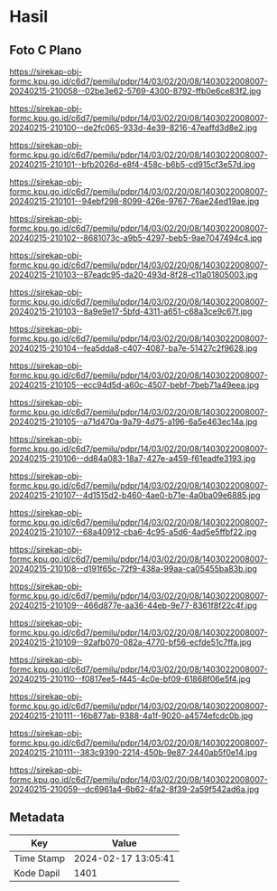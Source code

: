 # Hasil

## Foto C Plano

https://sirekap-obj-formc.kpu.go.id/c6d7/pemilu/pdpr/14/03/02/20/08/1403022008007-20240215-210058--02be3e62-5769-4300-8792-ffb0e6ce83f2.jpg

https://sirekap-obj-formc.kpu.go.id/c6d7/pemilu/pdpr/14/03/02/20/08/1403022008007-20240215-210100--de2fc065-933d-4e39-8216-47eaffd3d8e2.jpg

https://sirekap-obj-formc.kpu.go.id/c6d7/pemilu/pdpr/14/03/02/20/08/1403022008007-20240215-210101--bfb2026d-e8f4-458c-b6b5-cd915cf3e57d.jpg

https://sirekap-obj-formc.kpu.go.id/c6d7/pemilu/pdpr/14/03/02/20/08/1403022008007-20240215-210101--94ebf298-8099-426e-9767-76ae24ed19ae.jpg

https://sirekap-obj-formc.kpu.go.id/c6d7/pemilu/pdpr/14/03/02/20/08/1403022008007-20240215-210102--8681073c-a9b5-4297-beb5-9ae7047494c4.jpg

https://sirekap-obj-formc.kpu.go.id/c6d7/pemilu/pdpr/14/03/02/20/08/1403022008007-20240215-210103--87eadc95-da20-493d-8f28-c11a01805003.jpg

https://sirekap-obj-formc.kpu.go.id/c6d7/pemilu/pdpr/14/03/02/20/08/1403022008007-20240215-210103--8a9e9e17-5bfd-4311-a651-c68a3ce9c67f.jpg

https://sirekap-obj-formc.kpu.go.id/c6d7/pemilu/pdpr/14/03/02/20/08/1403022008007-20240215-210104--fea5dda8-c407-4087-ba7e-51427c2f9628.jpg

https://sirekap-obj-formc.kpu.go.id/c6d7/pemilu/pdpr/14/03/02/20/08/1403022008007-20240215-210105--ecc94d5d-a60c-4507-bebf-7beb71a49eea.jpg

https://sirekap-obj-formc.kpu.go.id/c6d7/pemilu/pdpr/14/03/02/20/08/1403022008007-20240215-210105--a71d470a-9a79-4d75-a196-6a5e463ec14a.jpg

https://sirekap-obj-formc.kpu.go.id/c6d7/pemilu/pdpr/14/03/02/20/08/1403022008007-20240215-210106--dd84a083-18a7-427e-a459-f61eadfe3193.jpg

https://sirekap-obj-formc.kpu.go.id/c6d7/pemilu/pdpr/14/03/02/20/08/1403022008007-20240215-210107--4d1515d2-b460-4ae0-b71e-4a0ba09e6885.jpg

https://sirekap-obj-formc.kpu.go.id/c6d7/pemilu/pdpr/14/03/02/20/08/1403022008007-20240215-210107--68a40912-cba6-4c95-a5d6-4ad5e5ffbf22.jpg

https://sirekap-obj-formc.kpu.go.id/c6d7/pemilu/pdpr/14/03/02/20/08/1403022008007-20240215-210108--d191f65c-72f9-438a-99aa-ca05455ba83b.jpg

https://sirekap-obj-formc.kpu.go.id/c6d7/pemilu/pdpr/14/03/02/20/08/1403022008007-20240215-210109--466d877e-aa36-44eb-9e77-8361f8f22c4f.jpg

https://sirekap-obj-formc.kpu.go.id/c6d7/pemilu/pdpr/14/03/02/20/08/1403022008007-20240215-210109--92afb070-082a-4770-bf56-ecfde51c7ffa.jpg

https://sirekap-obj-formc.kpu.go.id/c6d7/pemilu/pdpr/14/03/02/20/08/1403022008007-20240215-210110--f0817ee5-f445-4c0e-bf09-61868f06e5f4.jpg

https://sirekap-obj-formc.kpu.go.id/c6d7/pemilu/pdpr/14/03/02/20/08/1403022008007-20240215-210111--16b877ab-9388-4a1f-9020-a4574efcdc0b.jpg

https://sirekap-obj-formc.kpu.go.id/c6d7/pemilu/pdpr/14/03/02/20/08/1403022008007-20240215-210111--383c9390-2214-450b-9e87-2440ab5f0e14.jpg

https://sirekap-obj-formc.kpu.go.id/c6d7/pemilu/pdpr/14/03/02/20/08/1403022008007-20240215-210059--dc6961a4-6b62-4fa2-8f39-2a59f542ad6a.jpg


## Metadata

| Key        | Value               |
| ---------- | ------------------- |
| Time Stamp | 2024-02-17 13:05:41 |
| Kode Dapil | 1401                |



